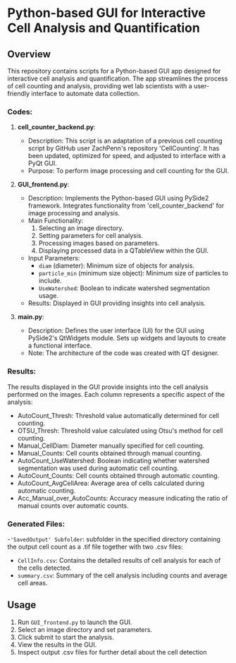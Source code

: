 # Python-based GUI for Interactive Cell Analysis and Quantification

## Overview

This repository contains scripts for a Python-based GUI app designed for interactive cell analysis and quantification. The app streamlines the process of cell counting and analysis, providing wet lab scientists with a user-friendly interface to automate data collection.

### Codes:

1. **cell_counter_backend.py**:
    - Description: This script is an adaptation of a previous cell counting script by GitHub user ZachPenn's repository 'CellCounting'. It has been updated, optimized for speed, and adjusted to interface with a PyQt GUI.
    - Purpose: To perform image processing and cell counting for the GUI.

2. **GUI_frontend.py**:
    - Description: Implements the Python-based GUI using PySide2 framework. Integrates functionality from 'cell_counter_backend' for image processing and analysis.
    - Main Functionality:
        1. Selecting an image directory.
        2. Setting parameters for cell analysis.
        3. Processing images based on parameters.
        4. Displaying processed data in a QTableView within the GUI.
    - Input Parameters:
        - `diam` (diameter): Minimum size of objects for analysis.
        - `particle_min` (minimum size object): Minimum size of particles to include.
        - `UseWatershed`: Boolean to indicate watershed segmentation usage.
    - Results: Displayed in GUI providing insights into cell analysis.

3. **main.py**:
    - Description: Defines the user interface (UI) for the GUI using PySide2's QtWidgets module. Sets up widgets and layouts to create a functional interface.
    - Note: The architecture of the code was created with QT designer.

### Results:

The results displayed in the GUI provide insights into the cell analysis performed on the images. Each column represents a specific aspect of the analysis:

- AutoCount_Thresh: Threshold value automatically determined for cell counting.
- OTSU_Thresh: Threshold value calculated using Otsu's method for cell counting.
- Manual_CellDiam: Diameter manually specified for cell counting.
- Manual_Counts: Cell counts obtained through manual counting.
- AutoCount_UseWatershed: Boolean indicating whether watershed segmentation was used during automatic cell counting.
- AutoCount_Counts: Cell counts obtained through automatic counting.
- AutoCount_AvgCellArea: Average area of cells calculated during automatic counting.
- Acc_Manual_over_AutoCounts: Accuracy measure indicating the ratio of manual counts over automatic counts.

### Generated Files:

-`'SavedOutput' Subfolder`: subfolder in the specified directory containing the output cell count as a .tif file together with two .csv files:
  - `CellInfo.csv`: Contains the detailed results of cell analysis for each of the cells detected.
  - `summary.csv`: Summary of the cell analysis including counts and average cell areas.

## Usage

1. Run `GUI_frontend.py` to launch the GUI.
2. Select an image directory and set parameters.
3. Click submit to start the analysis.
4. View the results in the GUI.
5. Inspect output .csv files for further detail about the cell detection
